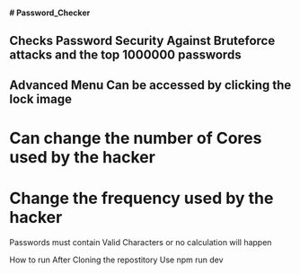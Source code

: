 <h4># Password_Checker</h4>
<h2>Checks Password Security Against Bruteforce attacks and the top 1000000 passwords</h2>
<h2>Advanced Menu Can be accessed by clicking the lock image</h2>
<h1>Can change the number of Cores used by the hacker</h1>
<h1>Change the frequency used by the hacker</h1>

Passwords must contain Valid Characters or no calculation will happen

How to run
After Cloning the repostitory
Use npm run dev

